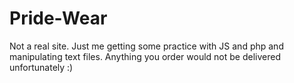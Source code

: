 Pride-Wear
==========

Not a real site. Just me getting some practice with JS and php and manipulating text files. 
Anything you order would not be delivered unfortunately :)
